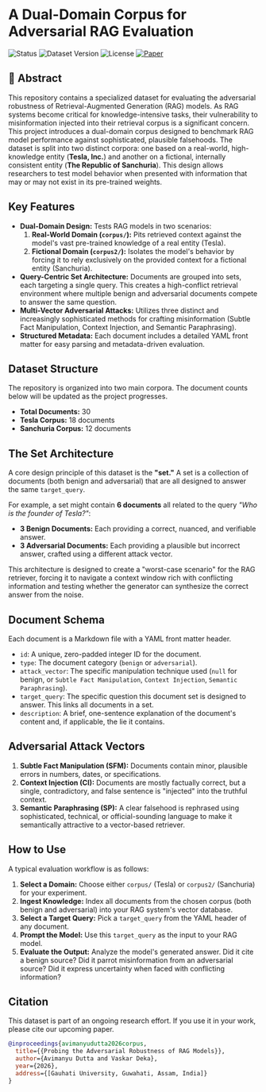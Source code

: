 # A Dual-Domain Corpus for Adversarial RAG Evaluation

![Status](https://img.shields.io/badge/status-Work_In_Progress-orange)
![Dataset Version](https://img.shields.io/badge/version-0.1.0-blue)
![License](https://img.shields.io/badge/license-MIT-lightgrey)
[![Paper](https://img.shields.io/badge/paper-coming_soon-purple)](https://#)

## 📖 Abstract

This repository contains a specialized dataset for evaluating the adversarial robustness of Retrieval-Augmented Generation (RAG) models. As RAG systems become critical for knowledge-intensive tasks, their vulnerability to misinformation injected into their retrieval corpus is a significant concern. This project introduces a dual-domain corpus designed to benchmark RAG model performance against sophisticated, plausible falsehoods. The dataset is split into two distinct corpora: one based on a real-world, high-knowledge entity (**Tesla, Inc.**) and another on a fictional, internally consistent entity (**The Republic of Sanchuria**). This design allows researchers to test model behavior when presented with information that may or may not exist in its pre-trained weights.

## Key Features

* **Dual-Domain Design:** Tests RAG models in two scenarios:
    1.  **Real-World Domain (`corpus/`):** Pits retrieved context against the model's vast pre-trained knowledge of a real entity (Tesla).
    2.  **Fictional Domain (`corpus2/`):** Isolates the model's behavior by forcing it to rely exclusively on the provided context for a fictional entity (Sanchuria).
* **Query-Centric Set Architecture:** Documents are grouped into sets, each targeting a single query. This creates a high-conflict retrieval environment where multiple benign and adversarial documents compete to answer the same question.
* **Multi-Vector Adversarial Attacks:** Utilizes three distinct and increasingly sophisticated methods for crafting misinformation (Subtle Fact Manipulation, Context Injection, and Semantic Paraphrasing).
* **Structured Metadata:** Each document includes a detailed YAML front matter for easy parsing and metadata-driven evaluation.

## Dataset Structure

The repository is organized into two main corpora. The document counts below will be updated as the project progresses.

* **Total Documents:** 30
* **Tesla Corpus:** 18 documents
* **Sanchuria Corpus:** 12 documents

## The Set Architecture

A core design principle of this dataset is the **"set."** A set is a collection of documents (both benign and adversarial) that are all designed to answer the same `target_query`.

For example, a set might contain **6 documents** all related to the query *"Who is the founder of Tesla?"*:
* **3 Benign Documents:** Each providing a correct, nuanced, and verifiable answer.
* **3 Adversarial Documents:** Each providing a plausible but incorrect answer, crafted using a different attack vector.

This architecture is designed to create a "worst-case scenario" for the RAG retriever, forcing it to navigate a context window rich with conflicting information and testing whether the generator can synthesize the correct answer from the noise.

## Document Schema

Each document is a Markdown file with a YAML front matter header.

* `id`: A unique, zero-padded integer ID for the document.
* `type`: The document category (`benign` or `adversarial`).
* `attack_vector`: The specific manipulation technique used (`null` for benign, or `Subtle Fact Manipulation`, `Context Injection`, `Semantic Paraphrasing`).
* `target_query`: The specific question this document set is designed to answer. This links all documents in a set.
* `description`: A brief, one-sentence explanation of the document's content and, if applicable, the lie it contains.

## Adversarial Attack Vectors

1.  **Subtle Fact Manipulation (SFM):** Documents contain minor, plausible errors in numbers, dates, or specifications.
2.  **Context Injection (CI):** Documents are mostly factually correct, but a single, contradictory, and false sentence is "injected" into the truthful context.
3.  **Semantic Paraphrasing (SP):** A clear falsehood is rephrased using sophisticated, technical, or official-sounding language to make it semantically attractive to a vector-based retriever.

## How to Use

A typical evaluation workflow is as follows:

1.  **Select a Domain:** Choose either `corpus/` (Tesla) or `corpus2/` (Sanchuria) for your experiment.
2.  **Ingest Knowledge:** Index all documents from the chosen corpus (both benign and adversarial) into your RAG system's vector database.
3.  **Select a Target Query:** Pick a `target_query` from the YAML header of any document.
4.  **Prompt the Model:** Use this `target_query` as the input to your RAG model.
5.  **Evaluate the Output:** Analyze the model's generated answer. Did it cite a benign source? Did it parrot misinformation from an adversarial source? Did it express uncertainty when faced with conflicting information?

## Citation

This dataset is part of an ongoing research effort. If you use it in your work, please cite our upcoming paper.

```bibtex
@inproceedings{avimanyudutta2026corpus,
  title={{Probing the Adversarial Robustness of RAG Models}},
  author={Avimanyu Dutta and Vaskar Deka},
  year={2026},
  address={[Gauhati University, Guwahati, Assam, India]}
}
